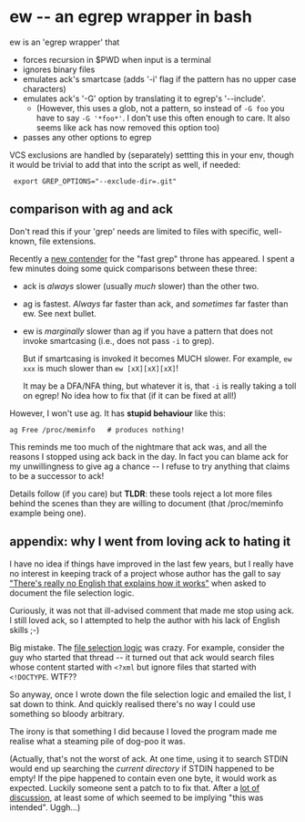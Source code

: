 # ew -- an egrep wrapper in bash

ew is an 'egrep wrapper' that

*   forces recursion in $PWD when input is a terminal
*   ignores binary files
*   emulates ack's smartcase (adds '-i' flag if the pattern has no upper case
    characters)
*   emulates ack's '-G' option by translating it to egrep's '--include'.
    *   (However, this uses a glob, not a pattern, so instead of `-G foo` you
        have to say `-G '*foo*'`.  I don't use this often enough to care.  It
        also seems like ack has now removed this option too)
*   passes any other options to egrep

VCS exclusions are handled by (separately) settting this in your env, though
it would be trivial to add that into the script as well, if needed:

     export GREP_OPTIONS="--exclude-dir=.git"

## comparison with ag and ack

Don't read this if your 'grep' needs are limited to files with specific,
well-known, file extensions.

Recently a [new contender][ag] for the "fast grep" throne has appeared. I
spent a few minutes doing some quick comparisons between these three:

*   ack is *always* slower (usually *much* slower) than the other two.

*   ag is fastest.  *Always* far faster than ack, and *sometimes* far faster
    than ew.  See next bullet.

*   ew is *marginally* slower than ag if you have a pattern that does not
    invoke smartcasing (i.e., does not pass `-i` to grep).

    But if smartcasing is invoked it becomes MUCH slower.  For example, `ew
    xxx` is much slower than `ew [xX][xX][xX]`!

    It may be a DFA/NFA thing, but whatever it is, that `-i` is really taking
    a toll on egrep!  No idea how to fix that (if it can be fixed at all!)

However, I won't use ag.  It has **stupid behaviour** like this:

    ag Free /proc/meminfo   # produces nothing!

This reminds me too much of the nightmare that ack was, and all the reasons I
stopped using ack back in the day. In fact you can blame ack for my
unwillingness to give ag a chance -- I refuse to try anything that claims to
be a successor to ack!

Details follow (if you care) but **TLDR**: these tools reject a lot more files
behind the scenes than they are willing to document (that /proc/meminfo
example being one).

## appendix: why I went from loving ack to hating it

I have no idea if things have improved in the last few years, but I really
have no interest in keeping track of a project whose author has the gall to
say ["There's really no English that explains how it works"][1] when asked to
document the file selection logic.

Curiously, it was not that ill-advised comment that made me stop using ack. I
still loved ack, so I attempted to help the author with his lack of English
skills ;-)

Big mistake.  The [file selection logic][2] was crazy.  For example, consider
the guy who started that thread -- it turned out that ack would search files
whose content started with `<?xml` but ignore files that started with
`<!DOCTYPE`.  WTF??

So anyway, once I wrote down the file selection logic and emailed the list, I
sat down to think.  And quickly realised there's no way I could use something
so bloody arbitrary.

The irony is that something I did because I loved the program made me realise
what a steaming pile of dog-poo it was.

(Actually, that's not the worst of ack.  At one time, using it to search STDIN
would end up searching the *current directory* if STDIN happened to be empty!
If the pipe happened to contain even one byte, it would work as expected.
Luckily someone sent a patch to to fix that.  After a [lot of discussion][3],
at least some of which seemed to be implying "this was intended".  Uggh...)

[1]: http://groups.google.com/group/ack-users/browse_thread/thread/ae646df76cc15259
[2]: http://groups.google.com/group/ack-users/browse_thread/thread/91d95a012be2905a
[3]: https://groups.google.com/d/msg/ack-users/oa82NsPqhvo/Y2f0RTnY5dEJ

[ag]: https://github.com/ggreer/the_silver_searcher
